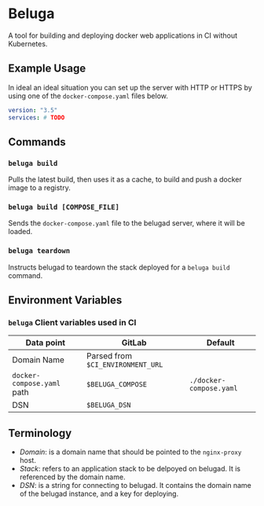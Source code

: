 # Beluga

A tool for building and deploying docker web applications in CI without Kubernetes.

## Example Usage

In ideal an ideal situation you can set up the server with HTTP or HTTPS by using one of the `docker-compose.yaml` files below.

```yaml
version: "3.5"
services: # TODO
```

## Commands

### `beluga build`

Pulls the latest build, then uses it as a cache, to build and push a docker image to a registry.

### `beluga build [COMPOSE_FILE]`

Sends the `docker-compose.yaml` file to the belugad server, where it will be loaded.

### `beluga teardown`

Instructs belugad to teardown the stack deployed for a `beluga build` command.

## Environment Variables

### `beluga` Client variables used in CI

| Data point                 | GitLab                            | Default                 |
|----------------------------|-----------------------------------|-------------------------|
| Domain Name                | Parsed from `$CI_ENVIRONMENT_URL` |                         |
| `docker-compose.yaml` path | `$BELUGA_COMPOSE`                 | `./docker-compose.yaml` |
| DSN                        | `$BELUGA_DSN`                     |                         |

## Terminology

- *Domain*: is a domain name that should be pointed to the `nginx-proxy` host.
- *Stack*: refers to an application stack to be delpoyed on belugad. It is referenced by the domain name.
- *DSN*: is a string for connecting to belugad. It contains the domain name of the belugad instance, and a key for deploying.